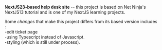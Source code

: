 **NextJS23-based help desk site** -- this project is based on Net Ninja's NextJS13 tutorial and is one of my NextJS learning projects.

Some *changes* that make this project differs from its based version includes :  
	-edit ticket page  
	-using Typescript instead of Javascript.   
	-styling (which is still under process).    
